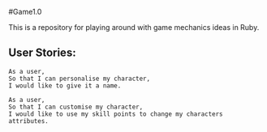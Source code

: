#Game1.0

This is a repository for playing around with game mechanics ideas in Ruby.

User Stories:
-------------
```
As a user,
So that I can personalise my character,
I would like to give it a name.

As a user,
So that I can customise my character,
I would like to use my skill points to change my characters attributes.
```

